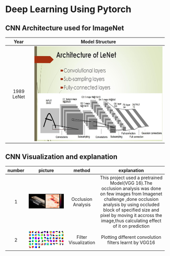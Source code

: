 # Deep Learning Using Pytorch
## CNN Architecture used for ImageNet
|Year |Model Structure|
|:-----:|:---:|
|1989 LeNet |<img src="https://github.com/rishab-gangwar/DeepLearning_using_Pytorch/blob/master/Lenet/Lenet.jpg"  width="500" height="300"/>|

## CNN Visualization and explanation
| number | picture | method | explanation|
|:-----:|:----------:|:-------:|:-----------:|
|1|![GitHub Logo](https://github.com/rishab-gangwar/DeepLearning_using_Pytorch/blob/master/originalandocclusion.png)|Occlusion Analysis |This project used a pretrained Model(VGG 16).The occlusion analysis was done on few images from Imagenet challenge ,done occlusion analysis by using occluded block of specified size and pixel by moving it accross the image,thus calculating effect of it on prediction|
|2|![](https://github.com/rishab-gangwar/DeepLearning_using_Pytorch/blob/master/filterL1.png)|Filter Visualization|Plotting different convolution filters learnt by VGG16|
